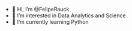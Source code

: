- 👋 Hi, I’m @FelipeRauck
- 👀 I’m interested in Data Analytics and Science
- 🌱 I’m currently learning Python 

<!---
FelipeRauck/FelipeRauck is a ✨ special ✨ repository because its `README.md` (this file) appears on your GitHub profile.
You can click the Preview link to take a look at your changes.
--->
